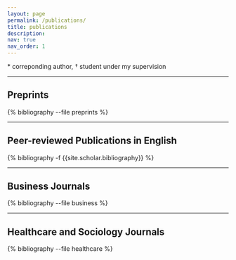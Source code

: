 ```yaml
---
layout: page
permalink: /publications/
title: publications
description: 
nav: true
nav_order: 1
---
```


 \* correponding author,  † student under my supervision




---
## **Preprints**
<!-- _pages/publications.md -->
<div class="preprints">

{% bibliography --file preprints %}

</div>


---
## **Peer-reviewed Publications in English**
<!-- _pages/publications.md -->
<div class="publications">

{% bibliography -f {{site.scholar.bibliography}} %}

</div>



---


## **Business Journals**
<!-- _pages/publications.md -->
<div class="publications_business">

{% bibliography --file business %}

</div>

---

## **Healthcare and Sociology Journals**
<!-- _pages/publications.md -->
<div class="publications_healthcare">

{% bibliography --file healthcare %}

</div>